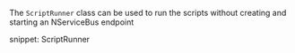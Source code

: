 The `ScriptRunner` class can be used to run the scripts without creating and starting an NServiceBus endpoint

snippet: ScriptRunner